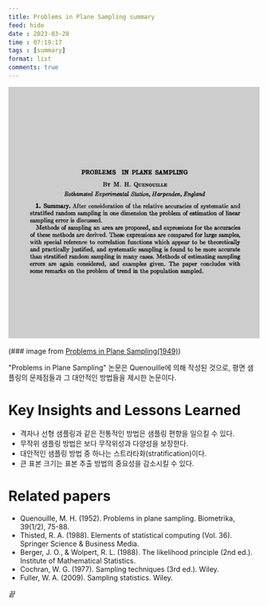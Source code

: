 ```yaml
---
title: Problems in Plane Sampling summary
feed: hide
date : 2023-03-28
time : 07:19:17
tags : [summary]
format: list
comments: true
---
```


![](/attachments/Screenshot_2023-03-28_at_102751_PM_watermarked.jpeg)

(\### image from [Problems in Plane Sampling(1949)](https://projecteuclid.org/euclid.aoms/1177729989))

"Problems in Plane Sampling" 논문은 Quenouille에 의해 작성된 것으로, 평면 샘플링의 문제점들과 그 대안적인 방법들을 제시한 논문이다.

# Key Insights and Lessons Learned
- 격자나 선형 샘플링과 같은 전통적인 방법은 샘플링 편향을 일으킬 수 있다.
- 무작위 샘플링 방법은 보다 무작위성과 다양성을 보장한다.
- 대안적인 샘플링 방법 중 하나는 스트라타화(stratification)이다.
- 큰 표본 크기는 표본 추출 방법의 중요성을 감소시킬 수 있다.

# Related papers
- Quenouille, M. H. (1952). Problems in plane sampling. Biometrika, 39(1/2), 75-88.
- Thisted, R. A. (1988). Elements of statistical computing (Vol. 36). Springer Science & Business Media.
- Berger, J. O., & Wolpert, R. L. (1988). The likelihood principle (2nd ed.). Institute of Mathematical Statistics.
- Cochran, W. G. (1977). Sampling techniques (3rd ed.). Wiley.
- Fuller, W. A. (2009). Sampling statistics. Wiley.

_끝_